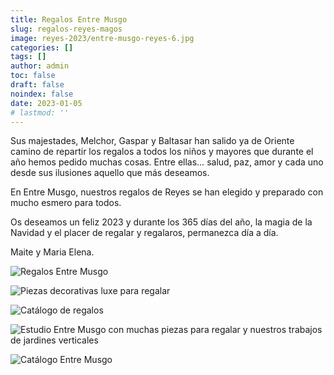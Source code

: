 ```yaml
---
title: Regalos Entre Musgo
slug: regalos-reyes-magos
image: reyes-2023/entre-musgo-reyes-6.jpg
categories: []
tags: []
author: admin
toc: false
draft: false
noindex: false
date: 2023-01-05
# lastmod: ''
---
```

Sus majestades, Melchor, Gaspar y Baltasar han salido ya de Oriente camino de repartir los regalos a todos los niños y mayores que durante el año hemos pedido muchas cosas. Entre ellas… salud, paz, amor y cada uno desde sus ilusiones aquello que más deseamos.

En Entre Musgo, nuestros regalos de Reyes se han elegido y preparado con mucho esmero para todos.

Os deseamos un feliz 2023 y durante los 365 días del año, la magia de la Navidad y el placer de regalar y regalaros, permanezca día a día.

Maite y Maria Elena.

![](reyes-2023/entre-musgo-reyes-2.jpg "Regalos Entre Musgo")

![](reyes-2023/entre-musgo-reyes-4.jpg "Piezas decorativas luxe para regalar")

![](reyes-2023/entre-musgo-reyes-8.jpg "Catálogo de regalos")

![](reyes-2023/entre-musgo-reyes-9.jpg "Estudio Entre Musgo con muchas piezas para regalar y nuestros trabajos de jardines verticales")

![](reyes-2023/entre-musgo-reyes-5.jpg "Catálogo Entre Musgo")